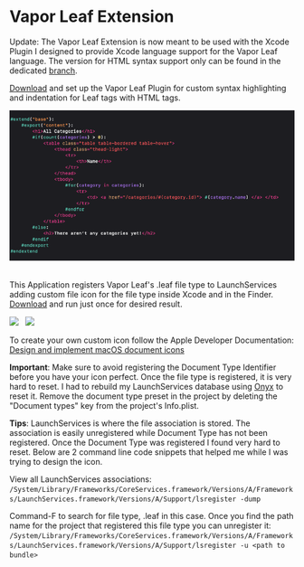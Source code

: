 # Vapor Leaf Extension

Update: The Vapor Leaf  Extension is now meant to be used with the Xcode Plugin I designed to provide Xcode language support for the Vapor Leaf language. The version for HTML syntax support only can be found in the dedicated [branch](https://github.com/OmranK/LeafSyntaxHighlighter/tree/html-only).

[Download](https://github.com/OmranK/VaporLeafPlugIn) and set up the Vapor Leaf Plugin for custom syntax highlighting and indentation for Leaf tags with HTML tags.

<img src="Images/Xcode-code-highlight-leaf-tags.png"> &nbsp;

This Application registers Vapor Leaf's .leaf file type to LaunchServices adding custom file icon for the file type inside Xcode and in the Finder. [Download](https://github.com/OmranK/LeafSyntaxHighlighter/releases/tag/v2.0) and run just once for desired result.

<img src="Images/Xcode-file-icon.png"> &nbsp; <img src="Images/Finder-icon.png"> &nbsp;

To create your own custom icon follow the Apple Developer Documentation: [Design and implement macOS document icons](https://developer.apple.com/news/?id=5i6jlf4d)

**Important**: Make sure to avoid registering the Document Type Identifier before you have your icon perfect. Once the file type is registered, it is very hard to reset. I had to rebuild my LaunchServices database using [Onyx](https://www.titanium-software.fr/en/onyx.html) to reset it. Remove the document type preset in the project by deleting the "Document types" key from the project's Info.plist.

**Tips**: LaunchServices is where the file association is stored. The association is easily unregistered while Document Type has not been registered. Once the Document Type was registered I found very hard to reset. Below are 2 command line code snippets that helped me while I was trying to design the icon.

View all LaunchServices associations:
``/System/Library/Frameworks/CoreServices.framework/Versions/A/Frameworks/LaunchServices.framework/Versions/A/Support/lsregister -dump``

Command-F to search for file type, .leaf in this case. Once you find the path name for the project that registered this file type you can unregister it:
``/System/Library/Frameworks/CoreServices.framework/Versions/A/Frameworks/LaunchServices.framework/Versions/A/Support/lsregister -u <path to bundle>``
